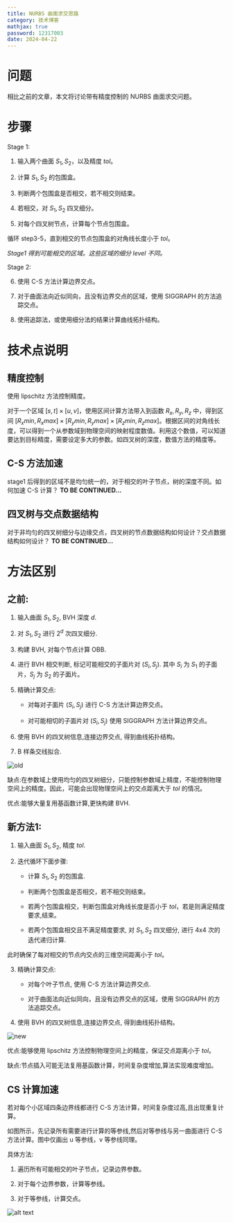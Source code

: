 ```yaml
---
title: NURBS 曲面求交思路
category: 技术博客
mathjax: true
password: 12317003
date: 2024-04-22
---
```


# 问题
相比之前的文章，本文将讨论带有精度控制的 NURBS 曲面求交问题。

# 步骤

Stage 1:

1. 输入两个曲面 $S_1, S_2$，以及精度 $tol$。

2. 计算 $S_1, S_2$ 的包围盒。

3. 判断两个包围盒是否相交，若不相交则结束。

4. 若相交，对 $S_1, S_2$ 四叉细分。

5. 对每个四叉树节点，计算每个节点包围盒。

循环 step3-5，直到相交的节点包围盒的对角线长度小于 $tol$。

*Stage1 得到可能相交的区域。这些区域的细分 level 不同。*

Stage 2:

6. 使用 C-S 方法计算边界交点。

7. 对于曲面法向近似同向，且没有边界交点的区域，使用 SIGGRAPH 的方法追踪交点。

8. 使用追踪法，或使用细分法的结果计算曲线拓扑结构。




# 技术点说明

## 精度控制

使用 lipschitz 方法控制精度。

对于一个区域 $[s,t]\times[u,v]$，使用区间计算方法带入到函数 $R_x, R_y, R_z$ 中，得到区间 $[R_xmin, R_xmax]\times[R_ymin, R_ymax]\times[R_zmin, R_zmax]$。根据区间的对角线长度，可以得到一个从参数域到物理空间的映射程度数值。利用这个数值，可以知道要达到目标精度，需要设定多大的参数。如四叉树的深度，数值方法的精度等。

## C-S 方法加速

stage1 后得到的区域不是均匀统一的，对于相交的叶子节点，树的深度不同。如何加速 C-S 计算？
**TO BE CONTINUED...**

## 四叉树与交点数据结构

对于非均匀的四叉树细分与边缘交点，四叉树的节点数据结构如何设计？交点数据结构如何设计？
**TO BE CONTINUED...**

# 方法区别

## 之前:

1. 输入曲面 $S_1, S_2$, BVH 深度 $d$.

2. 对 $S_1, S_2$ 进行 $2^d$ 次四叉细分.

3. 构建 BVH, 对每个节点计算 OBB.

4. 进行 BVH 相交判断, 标记可能相交的子面片对 $(S_{i}, S_{j})$. 其中 $S_{i}$ 为 $S_1$ 的子面片，$S_{j}$ 为 $S_2$ 的子面片。

5. 精确计算交点:

    - 对每对子面片 $(S_{i}, S_{j})$ 进行 C-S 方法计算边界交点。

    - 对可能相切的子面片对 $(S_{i}, S_{j})$ 使用 SIGGRAPH 方法计算边界交点。

6. 使用 BVH 的四叉树信息,连接边界交点, 得到曲线拓扑结构。


7. B 样条交线拟合.

![old](../images/20240422_tec_SSImethod/exOldHeader.png)

缺点:在参数域上使用均匀的四叉树细分，只能控制参数域上精度，不能控制物理空间上的精度。因此，可能会出现物理空间上的交点距离大于 $tol$ 的情况。

优点:能够大量复用基函数计算,更快构建 BVH.

## 新方法1:

1. 输入曲面 $S_1, S_2$, 精度 $tol$.

2. 迭代循环下面步骤:

    - 计算 $S_1, S_2$ 的包围盒.

    - 判断两个包围盒是否相交，若不相交则结束。

    - 若两个包围盒相交，判断包围盒对角线长度是否小于 $tol$，若是则满足精度要求,结束。

    - 若两个包围盒相交且不满足精度要求, 对 $S_1, S_2$ 四叉细分, 进行 4x4 次的迭代递归计算.

此时确保了每对相交的节点内交点的三维空间距离小于 $tol$。

3. 精确计算交点:

    - 对每个叶子节点, 使用 C-S 方法计算边界交点.

    - 对于曲面法向近似同向，且没有边界交点的区域，使用 SIGGRAPH 的方法追踪交点。

4. 使用 BVH 的四叉树信息,连接边界交点, 得到曲线拓扑结构。


![new](../images/20240422_tec_SSImethod/exnew.png)

优点:能够使用 lipschitz 方法控制物理空间上的精度，保证交点距离小于 $tol$。

缺点:节点插入可能无法复用基函数计算，时间复杂度增加,算法实现难度增加。

## CS 计算加速

若对每个小区域四条边界线都进行 C-S 方法计算，时间复杂度过高,且出现重复计算。

如图所示，先记录所有需要进行计算的等参线,然后对等参线与另一曲面进行 C-S 方法计算。图中仅画出 u 等参线，v 等参线同理。

具体方法:

1. 遍历所有可能相交的叶子节点，记录边界参数。

2. 对于每个边界参数，计算等参线。

3. 对于等参线，计算交点。


![alt text](../images/20240422_tec_SSImethod/image.png)